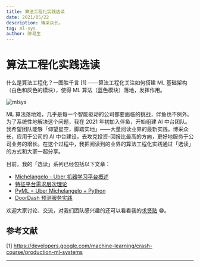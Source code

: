 ```yaml
---
title: 算法工程化实践选读
date: 2021/05/22
description: 博采众长。
tag: ml-sys
author: 陈易生
---
```


# 算法工程化实践选读

什么是算法工程化？一图胜千言 [1] ——算法工程化关注如何搭建 ML 基础架构（白色和灰色的模块），使得 ML 算法（蓝色模块）落地，发挥作用。

![mlsys](/images/mlsys-we-love/mlsys.svg)

ML 算法落地难，几乎是每一个智能驱动的公司都要面临的挑战，伴鱼也不例外。为了系统性地解决这个问题，我在 2021 年初加入伴鱼，开始组建 AI 中台团队。我希望团队能够「仰望星空，脚踏实地」——大量阅读业界的最新实践，博采众长，应用于公司的 AI 中台建设，去攻克投资-回报比最高的方向，更好地服务于公司业务的增长。在这个过程中，我把阅读到的业界的算法工程化实践通过「选读」的方式和大家一起分享。

目前，我的「选读」系列已经包括以下文章：

- [Michelangelo - Uber 机器学习平台概述](./uber-michelangelo-overview)
- [特征平台需求层次理论](./feature-stores-a-hierarchy-of-needs)
- [PyML = Uber Michelangelo + Python](./uber-michelangelo-pyml)
- [DoorDash 预测服务实践](./doordash-prediction-service)

欢迎大家讨论、交流，对我们团队感兴趣的还可以看看我的[求贤贴](./join-us) 😁。

## 参考文献

[1] https://developers.google.com/machine-learning/crash-course/production-ml-systems

---
